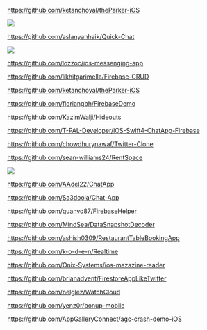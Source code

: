 https://github.com/ketanchoyal/theParker-iOS

![](https://github.com/ketanchoyal/theParker-iOS/raw/Experimental/appLanding.png)

https://github.com/aslanyanhaik/Quick-Chat

![](https://github.com/aslanyanhaik/Quick-Chat/raw/master/screenshot.gif)

https://github.com/lozzoc/ios-messenging-app

https://github.com/likhitgarimella/Firebase-CRUD

https://github.com/ketanchoyal/theParker-iOS

https://github.com/floriangbh/FirebaseDemo

https://github.com/KazimWalji/Hideouts

https://github.com/T-PAL-Developer/iOS-Swift4-ChatApp-Firebase

https://github.com/chowdhurynawaf/Twitter-Clone

https://github.com/sean-williams24/RentSpace

![](https://github.com/sean-williams24/RentSpace/raw/master/gifs/gif1.gif)

https://github.com/AAdel22/ChatApp

https://github.com/Sa3doola/Chat-App

https://github.com/quanvo87/FirebaseHelper

https://github.com/MindSea/DataSnapshotDecoder

https://github.com/ashish0309/RestaurantTableBookingApp

https://github.com/k-o-d-e-n/Realtime

https://github.com/Onix-Systems/ios-mazazine-reader

https://github.com/brianadvent/FirestoreAppLikeTwitter

https://github.com/nelglez/WatchCloud

https://github.com/yenz0r/bonup-mobile

https://github.com/AppGalleryConnect/agc-crash-demo-iOS
